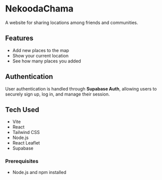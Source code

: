 # NekoodaChama

A website for sharing locations among friends and communities.

## Features

- Add new places to the map
- Show your current location
- See how many places you added

## Authentication

User authentication is handled through **Supabase Auth**, allowing users to securely sign up, log in, and manage their session.

## Tech Used

- Vite
- React
- Tailwind CSS
- Node.js
- React Leaflet
- Supabase

### Prerequisites

- Node.js and npm installed
